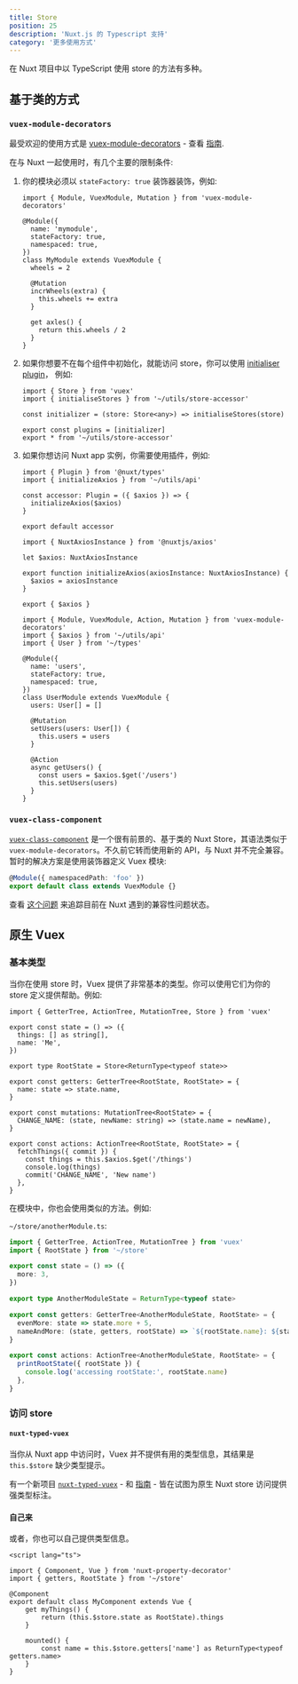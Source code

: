 ```yaml
---
title: Store
position: 25
description: 'Nuxt.js 的 Typescript 支持'
category: '更多使用方式'
---
```


在 Nuxt 项目中以 TypeScript 使用 store 的方法有多种。

## 基于类的方式

### `vuex-module-decorators`

最受欢迎的使用方式是 [vuex-module-decorators](https://github.com/championswimmer/vuex-module-decorators) - 查看 [指南](https://championswimmer.in/vuex-module-decorators/).


在与 Nuxt 一起使用时，有几个主要的限制条件:

1. 你的模块必须以 `stateFactory: true` 装饰器装饰，例如:

   ```ts{}[store/mymodule.ts]
   import { Module, VuexModule, Mutation } from 'vuex-module-decorators'

   @Module({
     name: 'mymodule',
     stateFactory: true,
     namespaced: true,
   })
   class MyModule extends VuexModule {
     wheels = 2

     @Mutation
     incrWheels(extra) {
       this.wheels += extra
     }

     get axles() {
       return this.wheels / 2
     }
   }
   ```

2. 如果你想要不在每个组件中初始化，就能访问 store，你可以使用
[initialiser plugin](https://github.com/championswimmer/vuex-module-decorators#accessing-modules-with-nuxtjs)， 例如:
   ```ts{}[store/index.ts]
   import { Store } from 'vuex'
   import { initialiseStores } from '~/utils/store-accessor'

   const initializer = (store: Store<any>) => initialiseStores(store)

   export const plugins = [initializer]
   export * from '~/utils/store-accessor'
   ```

3. 如果你想访问 Nuxt app 实例，你需要使用插件，例如:
   ```ts{}[plugins/axios-accessor.ts]
   import { Plugin } from '@nuxt/types'
   import { initializeAxios } from '~/utils/api'

   const accessor: Plugin = ({ $axios }) => {
     initializeAxios($axios)
   }

   export default accessor
   ```

   ```ts{}[utils/api.ts]
   import { NuxtAxiosInstance } from '@nuxtjs/axios'

   let $axios: NuxtAxiosInstance

   export function initializeAxios(axiosInstance: NuxtAxiosInstance) {
     $axios = axiosInstance
   }
   
   export { $axios }
   ```

   ```ts{}[store/users.ts]
   import { Module, VuexModule, Action, Mutation } from 'vuex-module-decorators'
   import { $axios } from '~/utils/api'
   import { User } from '~/types'

   @Module({
     name: 'users',
     stateFactory: true,
     namespaced: true,
   })
   class UserModule extends VuexModule {
     users: User[] = []

     @Mutation
     setUsers(users: User[]) {
       this.users = users
     }

     @Action
     async getUsers() {
       const users = $axios.$get('/users')
       this.setUsers(users)
     }
   }
   ```

### `vuex-class-component`

[`vuex-class-component`](https://github.com/michaelolof/vuex-class-component) 是一个很有前景的、基于类的 Nuxt Store，其语法类似于 `vuex-module-decorators`。不久前它转而使用新的 API，与 Nuxt 并不完全兼容。暂时的解决方案是使用装饰器定义 Vuex 模块:

```ts
@Module({ namespacedPath: 'foo' })
export default class extends VuexModule {}
```

查看 [这个问题](https://github.com/michaelolof/vuex-class-component/issues/43) 来追踪目前在 Nuxt 遇到的兼容性问题状态。



## 原生 Vuex

### 基本类型

当你在使用 store 时，Vuex 提供了非常基本的类型。你可以使用它们为你的 store 定义提供帮助。例如:

```ts{}[store/index.ts]
import { GetterTree, ActionTree, MutationTree, Store } from 'vuex'

export const state = () => ({
  things: [] as string[],
  name: 'Me',
})

export type RootState = Store<ReturnType<typeof state>>

export const getters: GetterTree<RootState, RootState> = {
  name: state => state.name,
}

export const mutations: MutationTree<RootState> = {
  CHANGE_NAME: (state, newName: string) => (state.name = newName),
}

export const actions: ActionTree<RootState, RootState> = {
  fetchThings({ commit }) {
    const things = this.$axios.$get('/things')
    console.log(things)
    commit('CHANGE_NAME', 'New name')
  },
}
```

在模块中，你也会使用类似的方法。例如:

`~/store/anotherModule.ts`:
```ts
import { GetterTree, ActionTree, MutationTree } from 'vuex'
import { RootState } from '~/store'

export const state = () => ({
  more: 3,
})

export type AnotherModuleState = ReturnType<typeof state>

export const getters: GetterTree<AnotherModuleState, RootState> = {
  evenMore: state => state.more + 5,
  nameAndMore: (state, getters, rootState) => `${rootState.name}: ${state.more}`,
}

export const actions: ActionTree<AnotherModuleState, RootState> = {
  printRootState({ rootState }) {
    console.log('accessing rootState:', rootState.name)
  },
}
```

### 访问 store

#### `nuxt-typed-vuex`

当你从 Nuxt app 中访问时，Vuex 并不提供有用的类型信息，其结果是 `this.$store` 缺少类型提示。

有一个新项目 [`nuxt-typed-vuex`](https://github.com/danielroe/nuxt-typed-vuex) - 和 [指南](https://nuxt-typed-vuex.danielcroe.com/) - 皆在试图为原生 Nuxt store 访问提供强类型标注。

#### 自己来

或者，你也可以自己提供类型信息。

```ts{}[components/MyComponent.vue]
<script lang="ts">

import { Component, Vue } from 'nuxt-property-decorator'
import { getters, RootState } from '~/store'

@Component
export default class MyComponent extends Vue {
    get myThings() {
        return (this.$store.state as RootState).things
    }

    mounted() {
        const name = this.$store.getters['name'] as ReturnType<typeof getters.name>
    }
}
```
